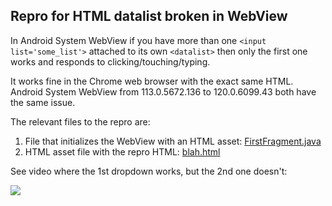 Repro for HTML datalist broken in WebView
---

In Android System WebView if you have more than one `<input list='some_list'>` attached to its own `<datalist>` then only the first one works and responds to clicking/touching/typing.

It works fine in the Chrome web browser with the exact same HTML. Android System WebView from 113.0.5672.136 to 120.0.6099.43 both have the same issue.

The relevant files to the repro are:

1. File that initializes the WebView with an HTML asset: [FirstFragment.java](app/src/main/java/com/example/mywebviewport/FirstFragment.java)
1. HTML asset file with the repro HTML: [blah.html](app/src/main/assets/blah.html)

See video where the 1st dropdown works, but the 2nd one doesn't:

![](recording.gif)
